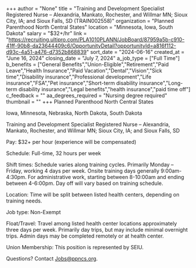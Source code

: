 +++
author = "None"
title = "Training and Development Specialist Registered Nurse – Alexandria, Mankato, Rochester, and Willmar MN; Sioux City, IA; and Sioux Falls, SD (TRAIN002558)"
organization = "Planned Parenthood North Central States"
location = "Minnesota, Iowa, South Dakota"
salary = "$32+/hr"
link = "https://recruiting.ultipro.com/PLA1010PLANN/JobBoard/87959a5b-c910-41ff-90b8-da23644409c6/OpportunityDetail?opportunityId=a816f112-d93c-4a51-a476-d7352b868839"
sort_date = "2024-06-16"
created_at = "June 16, 2024"
closing_date = "July 7, 2024"
a_job_type = ["Full Time"]
b_benefits = ["General Benefits","Union-Eligible","Retirement","Paid Leave","Health Insurance","Paid Vacation","Dental","Vision","Sick time","Disability insurance","Professional development","Life insurance","FSA","Pet insurance","Short-term disability insurance","Long-term disability insurance","Legal benefits","health insurance","paid time off"]
c_feedback = ""
aa_degrees_required = "Nursing degree required"
thumbnail = ""
+++
Planned Parenthood North Central States

Iowa, Minnesota, Nebraska, North Dakota, South Dakota
 

Training and Development Specialist Registered Nurse – Alexandria, Mankato, Rochester, and Willmar MN; Sioux City, IA; and Sioux Falls, SD


Pay: $32+ per hour (experience will be compensated)

Schedule: Full-time, 32 hours per week

Shift times: Schedule varies along training cycles. Primarily Monday – Friday, working 4 days per week. Onsite training days generally 9:00am-4:30pm. For administrative work, starting between 8-10:00am and ending between 4-6:00pm. Day off will vary based on training schedule.

Location: Time will be split between listed health centers, depending on training needs.

Job type: Non-Exempt

Float/Travel: Travel among listed health center locations approximately three days per week. Primarily day trips, but may include minimal overnight trips. Admin days may be completed remotely or at health center.

Union Membership: This position is represented by SEIU.

Questions? Contact Jobs@ppncs.org.